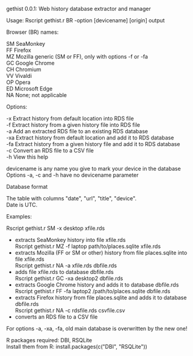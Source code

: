 gethist 0.0.1: Web history database extractor and manager

Usage: Rscript gethist.r BR -option [devicename] [origin] output

Browser (BR) names:

SM	SeaMonkey  
FF	Firefox  
MZ	Mozilla generic (SM or FF), only with options -f or -fa  
GC	Google Chrome  
CH	Chromium  
VV	Vivaldi  
OP	Opera  
ED	Microsoft Edge  
NA	None; not applicable  

Options:

-x	Extract history from default location into RDS file  
-f	Extract history from a given history file into RDS file  
-a	Add an extracted RDS file to an existing RDS database  
-xa	Extract history from default location and add it to RDS database  
-fa	Extract history from a given history file and add it to RDS database  
-c	Convert an RDS file to a CSV file  
-h	View this help  

devicename is any name you give to mark your device in the database  
Options -a, -c and -h have no devicename parameter

Database format

The table with columns "date", "url", "title", "device".  
Date is UTC.

Examples:

Rscript gethist.r SM -x desktop xfile.rds
 - extracts SeaMonkey history into file xfile.rds  
Rscript gethist.r MZ -f laptop path/to/places.sqlite xfile.rds
 - extracts Mozilla (FF or SM or other) history from file places.sqlite 
into file xfile.rds  
Rscript gethist.r NA -a xfile.rds dbfile.rds
 - adds file xfile.rds to database dbfile.rds  
Rscript gethist.r GC -xa desktop2 dbfile.rds
 - extracts Google Chrome history and adds it to database dbfile.rds  
Rscript gethist.r FF -fa laptop2 /path/to/places.sqlite dbfile.rds
 - extracts Firefox history from file places.sqlite and adds it to database
dbfile.rds  
Rscript gethist.r NA -c rdsfile.rds csvfile.csv
 - converts an RDS file to a CSV file

For options -a, -xa, -fa, old main database is overwritten by the new one!

R packages required: DBI, RSQLite  
Install them from R: install.packages(c("DBI", "RSQLite"))
